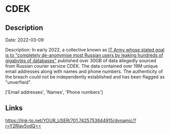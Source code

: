 # CDEK

## Description

Date: 2022-03-09

Description:
In early 2022, a collective known as <a href="https://www.bleepingcomputer.com/news/security/ukraine-recruits-it-army-to-hack-russian-entities-lists-31-targets/" target="_blank" rel="noopener">IT Army whose stated goal is to &quot;completely de-anonymise most Russian users by leaking hundreds of gigabytes of databases&quot;</a> published over 30GB of data allegedly sourced from Russian courier service CDEK. The data contained over 19M unique email addresses along with names and phone numbers. The authenticity of the breach could not be independently established and has been flagged as &quot;unverfieid&quot;.


['Email addresses', 'Names', 'Phone numbers']

## Links

https://link-to.net/YOUR_USER/701.7425753644915/dynamic/?r=Y2Rlay5ydQ==